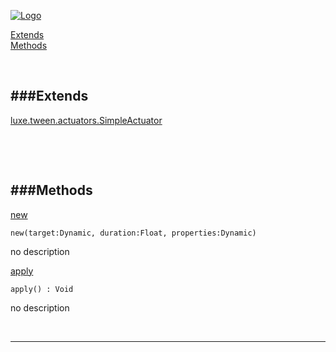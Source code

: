 
[![Logo](http://luxeengine.com/images/logo.png)](index.html)


[Extends](#Extends)   
[Methods](#Methods)   


&nbsp;   

<a class="lift" name="Extends" ></a>
###Extends   
---
<a class="lift" name="luxe.tween.actuators.SimpleActuator" href="luxe.tween.actuators.SimpleActuator.html">luxe.tween.actuators.SimpleActuator</a>

&nbsp;   

&nbsp;   

<a class="lift" name="Methods" ></a>
###Methods   
---
<a class="lift" name="new" href="#new">new</a>



    new(target:Dynamic, duration:Float, properties:Dynamic) 

<span class="small_desc_flat"> no description </span>   

<a class="lift" name="apply" href="#apply">apply</a>



    apply() : Void

<span class="small_desc_flat"> no description </span>   



&nbsp;
&nbsp;
&nbsp;

---  


&nbsp;   
&nbsp;   